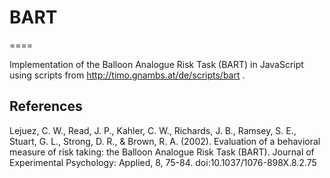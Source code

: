 # BART
====

Implementation of the Balloon Analogue Risk Task (BART) in JavaScript using scripts from http://timo.gnambs.at/de/scripts/bart .


References
----

Lejuez, C. W., Read, J. P., Kahler, C. W., Richards, J. B., Ramsey, S. E., Stuart, G. L., Strong, D. R., & Brown, R. A. (2002). Evaluation of a behavioral measure of risk taking: the Balloon Analogue Risk Task (BART). Journal of Experimental Psychology: Applied, 8, 75-84. doi:10.1037/1076-898X.8.2.75


